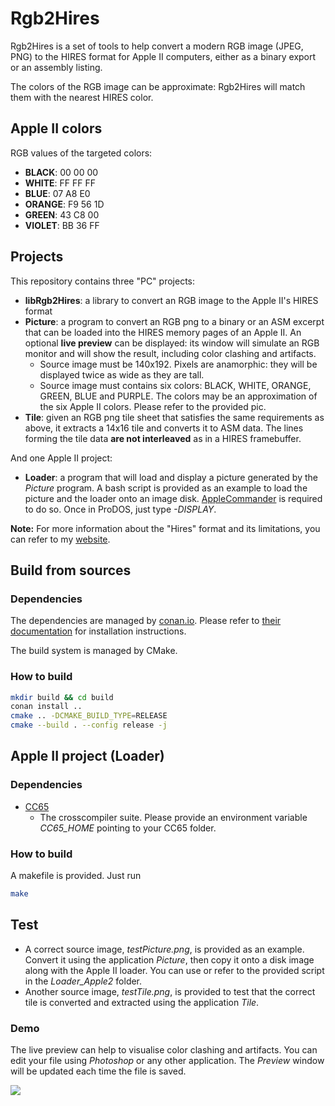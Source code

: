 # Rgb2Hires

Rgb2Hires is a set of tools to help convert a modern RGB image (JPEG, PNG) to the HIRES format for Apple II computers, either as a binary export or an assembly listing.

The colors of the RGB image can be approximate: Rgb2Hires will match them with the nearest HIRES color.

## Apple II colors

RGB values of the targeted colors:

* **BLACK**:  00 00 00
* **WHITE**:  FF FF FF
* **BLUE**:   07 A8 E0
* **ORANGE**: F9 56 1D
* **GREEN**:  43 C8 00
* **VIOLET**: BB 36 FF

## Projects

This repository contains three "PC" projects:
* **libRgb2Hires**: a library to convert an RGB image to the Apple II's HIRES format
* **Picture**: a program to convert an RGB png to a binary or an ASM excerpt that can be loaded into the HIRES memory pages of an Apple II. An optional **live preview** can be displayed: its window will simulate an RGB monitor and will show the result, including color clashing and artifacts.
  * Source image must be 140x192. Pixels are anamorphic: they will be displayed twice as wide as they are tall.
  * Source image must contains six colors: BLACK, WHITE, ORANGE, GREEN, BLUE and PURPLE. The colors may be an approximation of the six Apple II colors. Please refer to the provided pic.
* **Tile**: given an RGB png tile sheet that satisfies the same requirements as above, it extracts a 14x16 tile and converts it to ASM data. The lines forming the tile data **are not interleaved** as in a HIRES framebuffer.

And one Apple II project:
* **Loader**: a program that will load and display a picture generated by the *Picture* program. A bash script is provided as an example to load the picture and the loader onto an image disk. [AppleCommander](https://applecommander.github.io/) is required to do so. Once in ProDOS, just type *-DISPLAY*.

__Note:__ For more information about the "Hires" format and its limitations, you can refer to my [website](https://www.xtof.info/hires-graphics-apple-ii.html).

## Build from sources

### Dependencies

The dependencies are managed by [conan.io](https://conan.io/). Please refer to [their documentation](https://docs.conan.io/en/latest/installation.html) for installation instructions.

The build system is managed by CMake.

### How to build

```bash
mkdir build && cd build
conan install ..
cmake .. -DCMAKE_BUILD_TYPE=RELEASE
cmake --build . --config release -j
```

## Apple II project (Loader)

### Dependencies
* [CC65](https://cc65.github.io/cc65/)
    * The crosscompiler suite. Please provide an environment variable *CC65_HOME* pointing to your CC65 folder.
	
### How to build

A makefile is provided. Just run

```bash
make
```
## Test

* A correct source image, *testPicture.png*, is provided as an example. Convert it using the application *Picture*, then copy it onto a disk image along with the Apple II loader. You can use or refer to the provided script in the *Loader_Apple2* folder.
* Another source image, *testTile.png*, is provided to test that the correct tile is converted and extracted using the application *Tile*.

### Demo

The live preview can help to visualise color clashing and artifacts. You can edit your file using *Photoshop* or any other application. The *Preview* window will be updated each time the file is saved.

<a href="https://pub.xtof.info/github/demo-rgb2hires.mp4">
<img src="https://pub.xtof.info/github/demo-rgb2hires.png"/>
</a>
